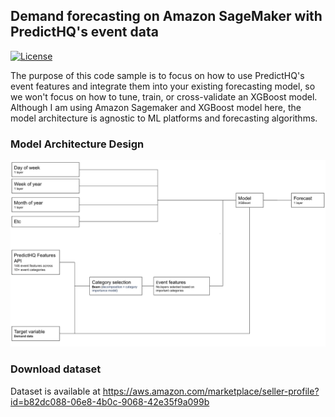 ## Demand forecasting on Amazon SageMaker with PredictHQ's event data

[![License](https://img.shields.io/badge/License-MIT--0-blue)](https://opensource.org/licenses/MIT-0)

The purpose of this code sample is to focus on how to use PredictHQ's event features and integrate them into your existing forecasting model, so we won't focus on how to tune, train, or cross-validate an XGBoost model. Although I am using Amazon Sagemaker and XGBoost model here, the model architecture is agnostic to ML platforms and forecasting algorithms.

### Model Architecture Design

![Picture title](images/workflow.png)

### Download dataset
Dataset is available at https://aws.amazon.com/marketplace/seller-profile?id=b82dc088-06e8-4b0c-9068-42e35f9a099b